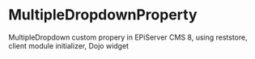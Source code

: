 # MultipleDropdownProperty
MultipleDropdown custom propery in EPiServer CMS 8, using reststore, client module initializer, Dojo widget
